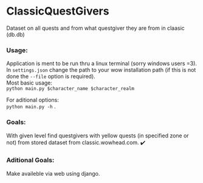 # ClassicQuestGivers
Dataset on all quests and from what questgiver they are from in claasic (db.db)

### Usage:
Application is ment to be run thru a linux terminal (sorry windows users =3).\
In `settings.json` change the path to your wow installation path (if this is not done the `--file` option is required).\
Most basic usage:\
`python main.py $character_name $character_realm` 

For aditional options:\
`python main.py -h` .

### Goals:
With given level find questgivers with yellow quests (in specified zone or not) from stored dataset from classic.wowhead.com. ✔️

### Aditional Goals: 
Make availeble via web using django.

